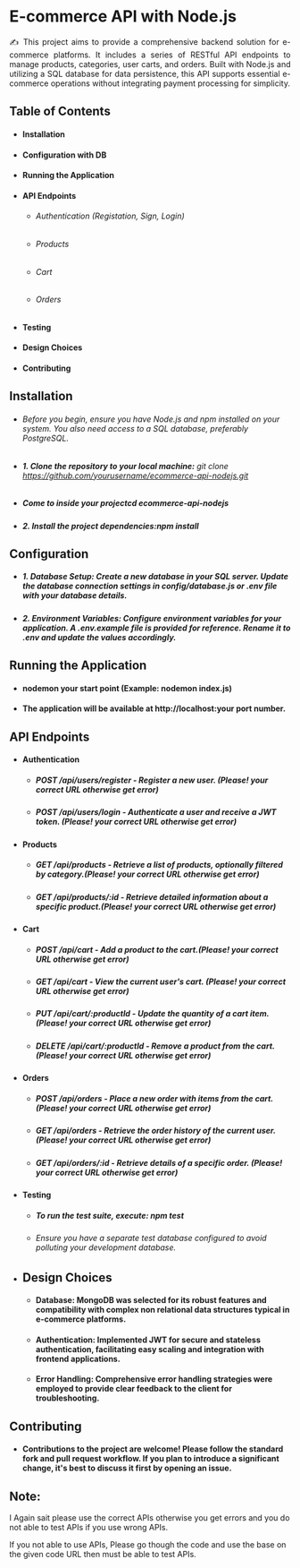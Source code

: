 # E-commerce API with Node.js

<p align="justify">✍ This project aims to provide a comprehensive backend solution for e-commerce platforms. It includes a series of RESTful API endpoints to manage products, categories, user carts, and orders. Built with Node.js and utilizing a SQL database for data persistence, this API supports essential e-commerce operations without integrating payment processing for simplicity.</p>


## Table of Contents
   - #### Installation
   - #### Configuration with DB
   - #### Running the Application
   - #### API Endpoints
      - ###### Authentication (Registation, Sign, Login)
      - ###### Products
      - ###### Cart
      - ###### Orders
   - #### Testing
   - #### Design Choices
   - #### Contributing

## Installation
   - ###### Before you begin, ensure you have Node.js and npm installed on your system. You also need access to a SQL database, preferably PostgreSQL.
   - ###### <b>1. Clone the repository to your local machine:</b> git clone https://github.com/yourusername/ecommerce-api-nodejs.git
   - ##### <b>Come to inside your project</b>cd ecommerce-api-nodejs
   - ##### <b>2. Install the project dependencies:</b>npm install

## Configuration
   - ##### <b>1. Database Setup:</b> Create a new database in your SQL server. Update the database connection settings in config/database.js or .env file with your database details.
   - ##### <b>2. Environment Variables:</b> Configure environment variables for your application. A .env.example file is provided for reference. Rename it to .env and update the values accordingly.

## Running the Application
   - #### nodemon your start point (Example: nodemon index.js)
   - #### The application will be available at http://localhost:your port number.

## API Endpoints
   - #### Authentication
      - ##### <b>POST /api/users/register</b> - Register a new user. (Please! your correct URL otherwise get error)
      - ##### <b>POST /api/users/login</b> - Authenticate a user and receive a JWT token. (Please! your correct URL otherwise get error)
   - #### Products
      - ##### <b>GET /api/products</b> - Retrieve a list of products, optionally filtered by category.(Please! your correct URL otherwise get error)
      - ##### <b>GET /api/products/:id</b> - Retrieve detailed information about a specific product.(Please! your correct URL otherwise get error)
   - #### Cart
      - ##### <b>POST /api/cart</b> - Add a product to the cart.(Please! your correct URL otherwise get error)
      - ##### <b>GET /api/cart</b> - View the current user's cart. (Please! your correct URL otherwise get error)
      - ##### <b>PUT /api/cart/:productId</b> - Update the quantity of a cart item. (Please! your correct URL otherwise get error)
      - ##### <b>DELETE /api/cart/:productId</b> - Remove a product from the cart. (Please! your correct URL otherwise get error)
   - #### Orders
      - ##### <b>POST /api/orders</b> - Place a new order with items from the cart. (Please! your correct URL otherwise get error)
      - ##### <b>GET /api/orders</b> - Retrieve the order history of the current user. (Please! your correct URL otherwise get error) 
      - ##### <b>GET /api/orders/:id</b> - Retrieve details of a specific order. (Please! your correct URL otherwise get error) 

   - #### Testing
      - ##### To run the test suite, execute: *npm test*
      - ###### Ensure you have a separate test database configured to avoid polluting your development database.

- ## Design Choices
   - #### <b>Database:</b> MongoDB was selected for its robust features and compatibility with complex non relational data structures typical in e-commerce platforms.
   - #### <b>Authentication:</b> Implemented JWT for secure and stateless authentication, facilitating easy scaling and integration with frontend applications.
   - #### <b>Error Handling:</b> Comprehensive error handling strategies were employed to provide clear feedback to the client for troubleshooting.

## Contributing
   - #### Contributions to the project are welcome! Please follow the standard fork and pull request workflow. If you plan to introduce a significant change, it's best to discuss it first by opening an issue.

<h2><b>Note:</b></h2><p>I Again sait please use the correct APIs otherwise you get errors and you do not able to test APIs if you use wrong APIs.</p>
<p>If you not able to use APIs, Please go though the code and use the base on the given code URL then must be able to test APIs.</p>



   




